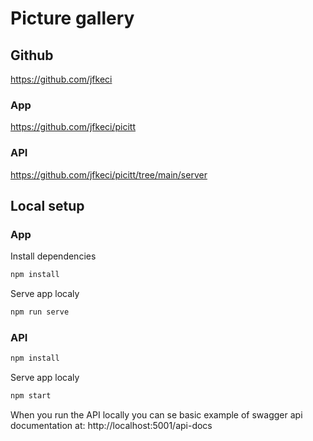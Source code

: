# Picture gallery

## Github
https://github.com/jfkeci


### App
https://github.com/jfkeci/picitt


### API
https://github.com/jfkeci/picitt/tree/main/server




## Local setup


### App

Install dependencies
```bash
npm install
```

Serve app localy
```bash
npm run serve
```




### API

```bash
npm install
```

Serve app localy
```bash
npm start
```

When you run the API locally you can se basic example of swagger api documentation at:
http://localhost:5001/api-docs